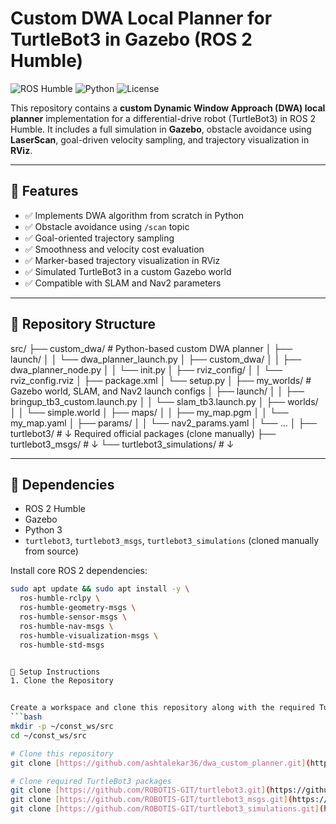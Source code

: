 # Custom DWA Local Planner for TurtleBot3 in Gazebo (ROS 2 Humble)

![ROS Humble](https://img.shields.io/badge/ROS-Humble-blue)
![Python](https://img.shields.io/badge/Python-3.10-blueviolet)
![License](https://img.shields.io/badge/License-MIT-green)

This repository contains a **custom Dynamic Window Approach (DWA) local planner** implementation for a differential-drive robot (TurtleBot3) in ROS 2 Humble. It includes a full simulation in **Gazebo**, obstacle avoidance using **LaserScan**, goal-driven velocity sampling, and trajectory visualization in **RViz**.

---

## 🚀 Features

- ✅ Implements DWA algorithm from scratch in Python
- ✅ Obstacle avoidance using `/scan` topic
- ✅ Goal-oriented trajectory sampling
- ✅ Smoothness and velocity cost evaluation
- ✅ Marker-based trajectory visualization in RViz
- ✅ Simulated TurtleBot3 in a custom Gazebo world
- ✅ Compatible with SLAM and Nav2 parameters

---

## 📁 Repository Structure
src/
├── custom_dwa/               # Python-based custom DWA planner
│   ├── launch/
│   │   └── dwa_planner_launch.py
│   ├── custom_dwa/
│   │   ├── dwa_planner_node.py
│   │   └── init.py
│   ├── rviz_config/
│   │   └── rviz_config.rviz
│   ├── package.xml
│   └── setup.py
│
├── my_worlds/                # Gazebo world, SLAM, and Nav2 launch configs
│   ├── launch/
│   │   ├── bringup_tb3_custom.launch.py
│   │   └── slam_tb3.launch.py
│   ├── worlds/
│   │   └── simple.world
│   ├── maps/
│   │   ├── my_map.pgm
│   │   └── my_map.yaml
│   ├── params/
│   │   └── nav2_params.yaml
│   └── ...
│
├── turtlebot3/               # ↓ Required official packages (clone manually)
├── turtlebot3_msgs/          # ↓
└── turtlebot3_simulations/   # ↓


---

## 🧩 Dependencies

-   ROS 2 Humble
-   Gazebo
-   Python 3
-   `turtlebot3`, `turtlebot3_msgs`, `turtlebot3_simulations` (cloned manually from source)

Install core ROS 2 dependencies:
```bash
sudo apt update && sudo apt install -y \
  ros-humble-rclpy \
  ros-humble-geometry-msgs \
  ros-humble-sensor-msgs \
  ros-humble-nav-msgs \
  ros-humble-visualization-msgs \
  ros-humble-std-msgs


🔧 Setup Instructions
1. Clone the Repository


Create a workspace and clone this repository along with the required TurtleBot3 packages.
```bash
mkdir -p ~/const_ws/src
cd ~/const_ws/src

# Clone this repository
git clone [https://github.com/ashtalekar36/dwa_custom_planner.git](https://github.com/ashtalekar36/dwa_custom_planner.git)

# Clone required TurtleBot3 packages
git clone [https://github.com/ROBOTIS-GIT/turtlebot3.git](https://github.com/ROBOTIS-GIT/turtlebot3.git)
git clone [https://github.com/ROBOTIS-GIT/turtlebot3_msgs.git](https://github.com/ROBOTIS-GIT/turtlebot3_msgs.git)
git clone [https://github.com/ROBOTIS-GIT/turtlebot3_simulations.git](https://github.com/ROBOTIS-GIT/turtlebot3_simulations.git)
